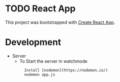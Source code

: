 # TODO React App

This project was bootstrapped with [Create React App](https://github.com/facebookincubator/create-react-app).

# Development
  - Server
    - To Start the server in watchmode
      ```
        Install [nodemon](https://nodemon.io/)
        nodemon app.js
      ```
